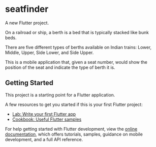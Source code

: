 # seatfinder

A new Flutter project.

On a railroad or ship, a berth is a bed that is typically stacked like bunk beds.

There are five different types of berths available on Indian trains: Lower, Middle, Upper, Side Lower, and Side Upper.

This is a mobile application that, given a seat number, would show the position of the seat and indicate the type of berth it is.

## Getting Started

This project is a starting point for a Flutter application.

A few resources to get you started if this is your first Flutter project:

- [Lab: Write your first Flutter app](https://docs.flutter.dev/get-started/codelab)
- [Cookbook: Useful Flutter samples](https://docs.flutter.dev/cookbook)

For help getting started with Flutter development, view the
[online documentation](https://docs.flutter.dev/), which offers tutorials,
samples, guidance on mobile development, and a full API reference.
